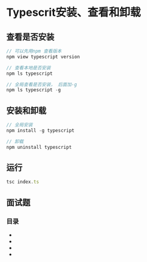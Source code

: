 # Typescrit安装、查看和卸载

## 查看是否安装
```ts
// 可以先用npm 查看版本
npm view typescript version

// 查看本地是否安装
npm ls typescript

// 全局查看是否安装， 后面加-g
npm ls typescript -g

```

## 安装和卸载
```ts
// 全局安装
npm install -g typescript

// 卸载
npm uninstall typescript

```

## 运行
```ts
tsc index.ts
```

## 面试题

### 目录
- []()
- []()
- []()
- []()








